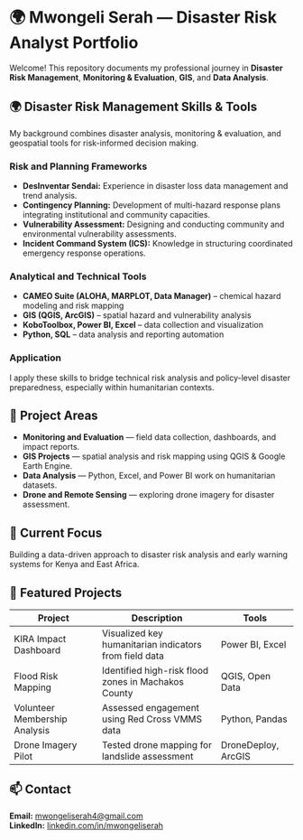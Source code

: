 # 🌍 Mwongeli Serah — Disaster Risk Analyst Portfolio

Welcome! This repository documents my professional journey in **Disaster Risk Management**, **Monitoring & Evaluation**, **GIS**, and **Data Analysis**.

## 🌍 Disaster Risk Management Skills & Tools

My background combines disaster analysis, monitoring & evaluation, and geospatial tools for risk-informed decision making.

### Risk and Planning Frameworks
- **DesInventar Sendai:** Experience in disaster loss data management and trend analysis.
- **Contingency Planning:** Development of multi-hazard response plans integrating institutional and community capacities.
- **Vulnerability Assessment:** Designing and conducting community and environmental vulnerability assessments.
- **Incident Command System (ICS):** Knowledge in structuring coordinated emergency response operations.

### Analytical and Technical Tools
- **CAMEO Suite (ALOHA, MARPLOT, Data Manager)** – chemical hazard modeling and risk mapping  
- **GIS (QGIS, ArcGIS)** – spatial hazard and vulnerability analysis  
- **KoboToolbox, Power BI, Excel** – data collection and visualization  
- **Python, SQL** – data analysis and reporting automation  

### Application
I apply these skills to bridge technical risk analysis and policy-level disaster preparedness, especially within humanitarian contexts.


## 📂 Project Areas
- **Monitoring and Evaluation** — field data collection, dashboards, and impact reports.
- **GIS Projects** — spatial analysis and risk mapping using QGIS & Google Earth Engine.
- **Data Analysis** — Python, Excel, and Power BI work on humanitarian datasets.
- **Drone and Remote Sensing** — exploring drone imagery for disaster assessment.

## 🧠 Current Focus
Building a data-driven approach to disaster risk analysis and early warning systems for Kenya and East Africa.

## 🧾 Featured Projects
| Project | Description | Tools |
|----------|--------------|-------|
| KIRA Impact Dashboard | Visualized key humanitarian indicators from field data | Power BI, Excel |
| Flood Risk Mapping | Identified high-risk flood zones in Machakos County | QGIS, Open Data |
| Volunteer Membership Analysis | Assessed engagement using Red Cross VMMS data | Python, Pandas |
| Drone Imagery Pilot | Tested drone mapping for landslide assessment | DroneDeploy, ArcGIS |

## 📫 Contact
**Email:** mwongeliserah4@gmail.com  
**LinkedIn:** [linkedin.com/in/mwongeliserah](https://www.linkedin.com/in/serah-mwongeli-81b202286/)

